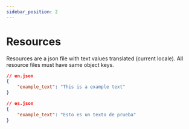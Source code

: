 ```yaml
---
sidebar_position: 2
---
```


# Resources

Resources are a json file with text values translated (current locale). All resource files must have same object keys.

```json
// en.json
{
    "example_text": "This is a example text"
}
```

```json
// es.json
{
    "example_text": "Esto es un texto de prueba"
}
```